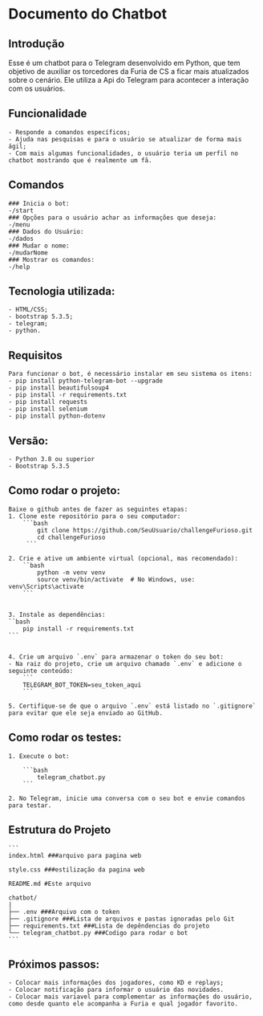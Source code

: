 # Documento do Chatbot 
## Introdução
Esse é um chatbot para o Telegram desenvolvido em Python, que tem objetivo de auxiliar os torcedores da Furia de CS a ficar mais atualizados sobre o cenário. Ele utiliza a Api do Telegram para acontecer a interação com os usuários.
 

## Funcionalidade
	- Responde a comandos específicos;
	- Ajuda nas pesquisas e para o usuário se atualizar de forma mais ágil;
	- Com mais algumas funcionalidades, o usuário teria um perfil no chatbot mostrando que é realmente um fã.

## Comandos
	### Inicia o bot:
	-/start 
	### Opções para o usuário achar as informações que deseja:
	-/menu	
	### Dados do Usuário:
	-/dados
	### Mudar o nome:
	-/mudarNome
	### Mostrar os comandos:
	-/help

## Tecnologia utilizada:
    - HTML/CSS;
    - bootstrap 5.3.5;
    - telegram;
    - python.

## Requisitos
	Para funcionar o bot, é necessário instalar em seu sistema os itens:
	- pip install python-telegram-bot --upgrade
    - pip install beautifulsoup4
    - pip install -r requirements.txt
    - pip install requests
    - pip install selenium
    - pip install python-dotenv

## Versão:
	- Python 3.8 ou superior
	- Bootstrap 5.3.5

## Como rodar o projeto:
    Baixe o github antes de fazer as seguintes etapas:
    1. Clone este repositório para o seu computador: 
        ```bash
            git clone https://github.com/SeuUsuario/challengeFurioso.git
            cd challengeFurioso
         ```

    2. Crie e ative um ambiente virtual (opcional, mas recomendado):
        ``bash
            python -m venv venv
            source venv/bin/activate  # No Windows, use: venv\Scripts\activate
        ```
   

    3. Instale as dependências: 
    ``bash
        pip install -r requirements.txt
    ```
    

    4. Crie um arquivo `.env` para armazenar o token do seu bot:
    - Na raiz do projeto, crie um arquivo chamado `.env` e adicione o seguinte conteúdo:
        ```
        TELEGRAM_BOT_TOKEN=seu_token_aqui
        ```

    5. Certifique-se de que o arquivo `.env` está listado no `.gitignore` para evitar que ele seja enviado ao GitHub.

## Como rodar os testes:
    1. Execute o bot: 
    
        ```bash
            telegram_chatbot.py
        ```

    2. No Telegram, inicie uma conversa com o seu bot e envie comandos para testar.


## Estrutura do Projeto
    ```
    index.html ###arquivo para pagina web
    
    style.css ###estilização da pagina web

    README.md #Este arquivo

    chatbot/
    |
    ├── .env ###Arquivo com o token
    ├── .gitignore ###Lista de arquivos e pastas ignoradas pelo Git
    ├── requirements.txt ###Lista de depêndencias do projeto
    └── telegram_chatbot.py ###Codigo para rodar o bot
    ```


## Próximos passos:
    - Colocar mais informações dos jogadores, como KD e replays;
    - Colocar notificação para informar o usuário das novidades.
    - Colocar mais variavel para complementar as informações do usuário, como desde quanto ele acompanha a Furia e qual jogador favorito.
